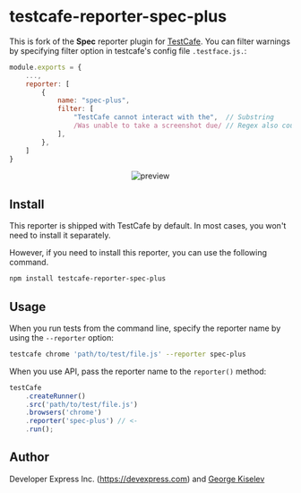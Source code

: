 # testcafe-reporter-spec-plus

This is fork of the **Spec** reporter plugin for [TestCafe](http://devexpress.github.io/testcafe). You can filter warnings by specifying filter option in testcafe's config file `.testface.js.`:

```js
module.exports = {
    ...,
    reporter: [
        {
            name: "spec-plus",
            filter: [
                "TestCafe cannot interact with the",  // Substring
                /Was unable to take a screenshot due/ // Regex also could be used
            ],
        },
    ]
}
```

<p align="center">
    <img src="https://raw.github.com/DevExpress/testcafe-reporter-spec/master/media/preview.png" alt="preview" />
</p>

## Install

This reporter is shipped with TestCafe by default. In most cases, you won't need to install it separately.

However, if you need to install this reporter, you can use the following command.

```sh
npm install testcafe-reporter-spec-plus
```

## Usage

When you run tests from the command line, specify the reporter name by using the `--reporter` option:

```sh
testcafe chrome 'path/to/test/file.js' --reporter spec-plus
```


When you use API, pass the reporter name to the `reporter()` method:

```js
testCafe
    .createRunner()
    .src('path/to/test/file.js')
    .browsers('chrome')
    .reporter('spec-plus') // <-
    .run();
```

## Author

Developer Express Inc. (https://devexpress.com) and [George Kiselev](https://github.com/gooddaytoday)
